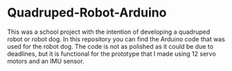 # Quadruped-Robot-Arduino
This was a school project with the intention of developing a quadruped robot or robot dog. In this repository you can find the Arduino code that was used for the robot dog. The code is not as polished as it could be due to deadlines, but it is functional for the prototype that I made using 12 servo motors and an IMU sensor.
